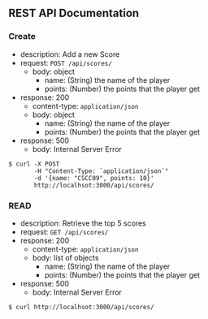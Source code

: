 ## REST API Documentation

### Create

- description: Add a new Score
- request: `POST /api/scores/`
    - body: object
      - name: (String) the name of the player
      - points: (Number) the points that the player get
- response: 200
    - content-type: `application/json`
    - body: object
      - name: (String) the name of the player
      - points: (Number) the points that the player get
- response: 500
    - body: Internal Server Error

``` 
$ curl -X POST 
       -H "Content-Type: `application/json`" 
       -d '{name: "CSCC09", points: 10}' 
       http://localhsot:3000/api/scores/
```
### READ

- description: Retrieve the top 5 scores
- request: `GET /api/scores/`   
- response: 200
    - content-type: `application/json`
    - body: list of objects
      - name: (String) the name of the player
      - points: (Number) the points that the player get
- response: 500
    - body: Internal Server Error
 
``` 
$ curl http://localhsot:3000/api/scores/
``` 